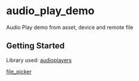 # audio_play_demo

Audio Play demo from asset, device and remote file

## Getting Started

Library used:
 [audioplayers](https://pub.dev/packages/audioplayers)
 
 [file_picker](https://pub.dev/packages/file_picker)
